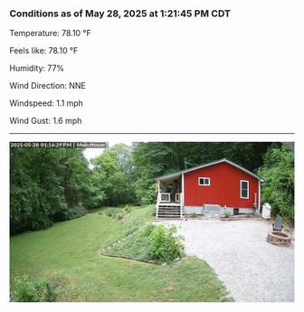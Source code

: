 ### Conditions as of May 28, 2025 at 1:21:45 PM CDT 

Temperature: 78.10 &deg;F

Feels like: 78.10 &deg;F

Humidity: 77%

Wind Direction: NNE

Windspeed: 1.1 mph

Wind Gust: 1.6 mph

---

<img src="./images/latest.jpeg"/>

